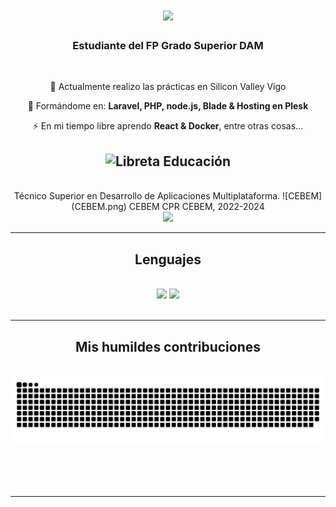 <h1 align="center">
    <img src="https://readme-typing-svg.herokuapp.com/?font=Righteous&size=35&center=true&vCenter=true&width=500&height=70&duration=4000&lines=Hey!+👋;+Soy+Héctor...+el+DAMnificado!;" />

<h3 align="center">Estudiante del FP Grado Superior DAM</h3>

<br/>

<div align="center">
 
 🔭 Actualmente realizo las prácticas en Silicon Valley Vigo
 
 🌱 Formándome en: **Laravel, PHP, node.js, Blade & Hosting en Plesk**

⚡ En mi tiempo libre aprendo **React & Docker**, entre otras cosas...

 </div>

<h2 align="center">   <img src="https://img.icons8.com/ios-filled/50/000000/book.png" alt="Libreta" width="30" height="30"/> Educación</h2>
<br/>
<div align="center">
Técnico Superior en Desarrollo de Aplicaciones Multiplataforma.
![CEBEM](CEBEM.png) CEBEM CPR CEBEM, 2022-2024

</div>
 
<div align="center"> 
  <a href="mailto:damnificado108@gmail.com">
    <img src="https://img.shields.io/badge/Gmail-333333?style=for-the-badge&logo=gmail&logoColor=red" />
  </a>
  
</div>

 <hr/>
 
<h2 align="center">Lenguajes</h2>
<br/>
<div align="center">
    <img src="https://skillicons.dev/icons?i=bootstrap,html,github,git" />
    <img src="https://skillicons.dev/icons?i=laravel,nodejs,react,python,javascript,django,hibernate,java,mysql" /><br>
</div>

<br/>
<hr/>

<div align="center">
  <h2>Mis humildes contribuciones</h2>
  <br>
  <img alt="snake eating my contributions" src="https://raw.githubusercontent.com/salesp07/salesp07/output/github-contribution-grid-snake.svg" />
  
  <br/><br/><br/>
</div>

<hr/>

